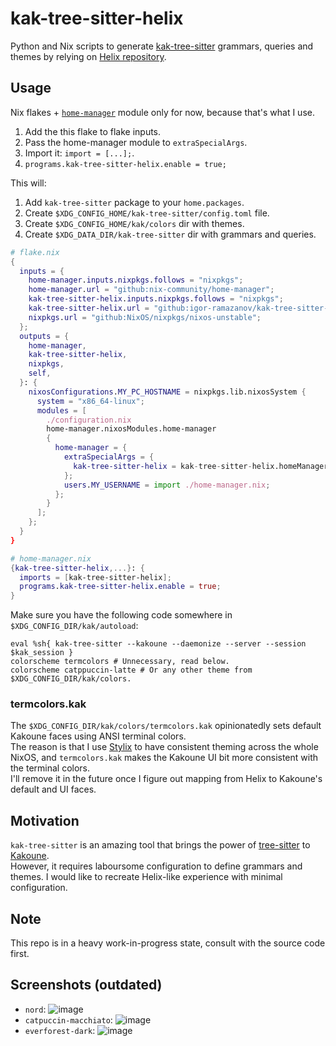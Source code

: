 # kak-tree-sitter-helix
Python and Nix scripts to generate [kak-tree-sitter](https://github.com/phaazon/kak-tree-sitter) grammars, queries and themes by relying on [Helix repository](https://github.com/helix-editor/helix).

## Usage
Nix flakes + [`home-manager`](https://nix-community.github.io/home-manager/index.xhtml) module only for now, because that's what I use.

1. Add the this flake to flake inputs.
2. Pass the home-manager module to `extraSpecialArgs`.
3. Import it: `import = [...];`.
4. `programs.kak-tree-sitter-helix.enable = true;`

This will:
1. Add `kak-tree-sitter` package to your `home.packages`.
1. Create `$XDG_CONFIG_HOME/kak-tree-sitter/config.toml` file.
1. Create `$XDG_CONFIG_HOME/kak/colors` dir with themes.
1. Create `$XDG_DATA_DIR/kak-tree-sitter` dir with grammars and queries.

```nix
# flake.nix
{
  inputs = {
    home-manager.inputs.nixpkgs.follows = "nixpkgs";
    home-manager.url = "github:nix-community/home-manager";
    kak-tree-sitter-helix.inputs.nixpkgs.follows = "nixpkgs";
    kak-tree-sitter-helix.url = "github:igor-ramazanov/kak-tree-sitter-helix";
    nixpkgs.url = "github:NixOS/nixpkgs/nixos-unstable";
  };
  outputs = {
    home-manager,
    kak-tree-sitter-helix,
    nixpkgs,
    self,
  }: {
    nixosConfigurations.MY_PC_HOSTNAME = nixpkgs.lib.nixosSystem {
      system = "x86_64-linux";
      modules = [
        ./configuration.nix
        home-manager.nixosModules.home-manager
        {
          home-manager = {
            extraSpecialArgs = {
              kak-tree-sitter-helix = kak-tree-sitter-helix.homeManagerModules.x86_64-linux.kak-tree-sitter-helix;
            };
            users.MY_USERNAME = import ./home-manager.nix;
          };
        }
      ];
    };
  }
}

# home-manager.nix
{kak-tree-sitter-helix,...}: {
  imports = [kak-tree-sitter-helix];
  programs.kak-tree-sitter-helix.enable = true;
}
```

Make sure you have the following code somewhere in `$XDG_CONFIG_DIR/kak/autoload`:
```KakScript
eval %sh{ kak-tree-sitter --kakoune --daemonize --server --session $kak_session }
colorscheme termcolors # Unnecessary, read below.
colorscheme catppuccin-latte # Or any other theme from $XDG_CONFIG_DIR/kak/colors.
```

### termcolors.kak
The `$XDG_CONFIG_DIR/kak/colors/termcolors.kak` opinionatedly sets default Kakoune faces using ANSI terminal colors.\
The reason is that I use [Stylix](https://danth.github.io/stylix) to have consistent theming across the whole NixOS, and `termcolors.kak` makes the Kakoune UI bit more consistent with the terminal colors.\
I'll remove it in the future once I figure out mapping from Helix to Kakoune's default and UI faces.

## Motivation
`kak-tree-sitter` is an amazing tool that brings the power of [tree-sitter](https://tree-sitter.github.io/tree-sitter/) to [Kakoune](http://kakoune.org).\
However, it requires laboursome configuration to define grammars and themes.
I would like to recreate Helix-like experience with minimal configuration.

## Note
This repo is in a heavy work-in-progress state, consult with the source code first.

## Screenshots (outdated)
* `nord`:
![image](https://github.com/igor-ramazanov/kak-tree-sitter-helix/assets/12570166/c9f64c37-15a0-481d-af74-619bed47ee25)
* `catpuccin-macchiato`:
![image](https://github.com/igor-ramazanov/kak-tree-sitter-helix/assets/12570166/f28c4193-d0b6-460e-b6aa-a6d483c63b09)
* `everforest-dark`:
![image](https://github.com/igor-ramazanov/kak-tree-sitter-helix/assets/12570166/14741873-8e1f-420b-ba2f-75c83784fab7)
